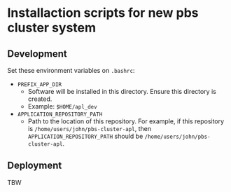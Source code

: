 # Installaction scripts for new pbs cluster system

## Development

Set these environment variables on `.bashrc`:

- `PREFIX_APP_DIR`
  - Software will be installed in this directory. Ensure this directory is created.
  - Example: `$HOME/apl_dev`
- `APPLICATION_REPOSITORY_PATH`
  - Path to the location of this repository. For example, if this repository is `/home/users/john/pbs-cluster-apl`, then `APPLICATION_REPOSITORY_PATH` should be `/home/users/john/pbs-cluster-apl`.

## Deployment

TBW
